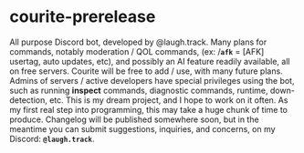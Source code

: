 # courite-prerelease
All purpose Discord bot, developed by @laugh.track.
Many plans for commands, notably moderation / QOL commands, (ex: /**`afk`** = [AFK] usertag, auto updates, etc), and possibly an AI feature readily available, all on free servers. Courite will be free to add / use, with many future plans. Admins of servers / active developers have special privileges using the bot, such as running **inspect** commands, diagnostic commands, runtime, down-detection, etc. This is my dream project, and I hope to work on it often. As my first real step into programming, this may take a huge chunk of time to produce. Changelog will be published somewhere soon, but in the meantime you can submit suggestions, inquiries, and concerns, on my Discord: **`@laugh.track`**.
